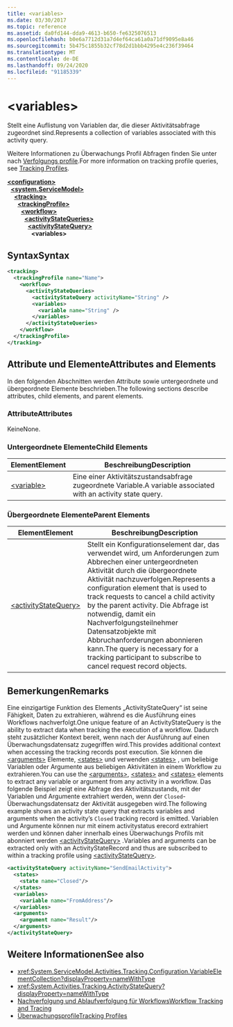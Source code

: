 ```yaml
---
title: <variables>
ms.date: 03/30/2017
ms.topic: reference
ms.assetid: da0fd144-dda9-4613-b650-fe6325076513
ms.openlocfilehash: b0e6a7712d31a7d4ef64ca61a0a71df9095e8a46
ms.sourcegitcommit: 5b475c1855b32cf78d2d1bbb4295e4c236f39464
ms.translationtype: MT
ms.contentlocale: de-DE
ms.lasthandoff: 09/24/2020
ms.locfileid: "91185339"
---
```

# \<variables>

<span data-ttu-id="756d8-101">Stellt eine Auflistung von Variablen dar, die dieser Aktivitätsabfrage zugeordnet sind.</span><span class="sxs-lookup"><span data-stu-id="756d8-101">Represents a collection of variables associated with this activity query.</span></span>  
  
 <span data-ttu-id="756d8-102">Weitere Informationen zu Überwachungs Profil Abfragen finden Sie unter nach [Verfolgungs profile](../../../windows-workflow-foundation/tracking-profiles.md).</span><span class="sxs-lookup"><span data-stu-id="756d8-102">For more information on tracking profile queries, see [Tracking Profiles](../../../windows-workflow-foundation/tracking-profiles.md).</span></span>  
  
[**\<configuration>**](../configuration-element.md)\
&nbsp;&nbsp;[**\<system.ServiceModel>**](system-servicemodel-of-workflow.md)\
&nbsp;&nbsp;&nbsp;&nbsp;[**\<tracking>**](tracking.md)\
&nbsp;&nbsp;&nbsp;&nbsp;&nbsp;&nbsp;[**\<trackingProfile>**](trackingprofile.md)\
&nbsp;&nbsp;&nbsp;&nbsp;&nbsp;&nbsp;&nbsp;&nbsp;[**\<workflow>**](workflow.md)\
&nbsp;&nbsp;&nbsp;&nbsp;&nbsp;&nbsp;&nbsp;&nbsp;&nbsp;&nbsp;[**\<activityStateQueries>**](activitystatequeries.md)\
&nbsp;&nbsp;&nbsp;&nbsp;&nbsp;&nbsp;&nbsp;&nbsp;&nbsp;&nbsp;&nbsp;&nbsp;[**\<activityStateQuery>**](activitystatequery.md)\
&nbsp;&nbsp;&nbsp;&nbsp;&nbsp;&nbsp;&nbsp;&nbsp;&nbsp;&nbsp;&nbsp;&nbsp;&nbsp;&nbsp;**\<variables>**  
  
## <a name="syntax"></a><span data-ttu-id="756d8-103">Syntax</span><span class="sxs-lookup"><span data-stu-id="756d8-103">Syntax</span></span>  
  
```xml  
<tracking>
  <trackingProfile name="Name">
    <workflow>
      <activityStateQueries>
        <activityStateQuery activityName="String" />
        <variables>
          <variable name="String" />
        </variables>
      </activityStateQueries>
    </workflow>
  </trackingProfile>
</tracking>  
```  
  
## <a name="attributes-and-elements"></a><span data-ttu-id="756d8-104">Attribute und Elemente</span><span class="sxs-lookup"><span data-stu-id="756d8-104">Attributes and Elements</span></span>  

 <span data-ttu-id="756d8-105">In den folgenden Abschnitten werden Attribute sowie untergeordnete und übergeordnete Elemente beschrieben.</span><span class="sxs-lookup"><span data-stu-id="756d8-105">The following sections describe attributes, child elements, and parent elements.</span></span>  
  
### <a name="attributes"></a><span data-ttu-id="756d8-106">Attribute</span><span class="sxs-lookup"><span data-stu-id="756d8-106">Attributes</span></span>  

 <span data-ttu-id="756d8-107">Keine</span><span class="sxs-lookup"><span data-stu-id="756d8-107">None.</span></span>  
  
### <a name="child-elements"></a><span data-ttu-id="756d8-108">Untergeordnete Elemente</span><span class="sxs-lookup"><span data-stu-id="756d8-108">Child Elements</span></span>  
  
|<span data-ttu-id="756d8-109">Element</span><span class="sxs-lookup"><span data-stu-id="756d8-109">Element</span></span>|<span data-ttu-id="756d8-110">Beschreibung</span><span class="sxs-lookup"><span data-stu-id="756d8-110">Description</span></span>|  
|-------------|-----------------|  
|[\<variable>](variable.md)|<span data-ttu-id="756d8-111">Eine einer Aktivitätszustandsabfrage zugeordnete Variable.</span><span class="sxs-lookup"><span data-stu-id="756d8-111">A variable associated with an activity state query.</span></span>|  
  
### <a name="parent-elements"></a><span data-ttu-id="756d8-112">Übergeordnete Elemente</span><span class="sxs-lookup"><span data-stu-id="756d8-112">Parent Elements</span></span>  
  
|<span data-ttu-id="756d8-113">Element</span><span class="sxs-lookup"><span data-stu-id="756d8-113">Element</span></span>|<span data-ttu-id="756d8-114">Beschreibung</span><span class="sxs-lookup"><span data-stu-id="756d8-114">Description</span></span>|  
|-------------|-----------------|  
|[\<activityStateQuery>](activitystatequery.md)|<span data-ttu-id="756d8-115">Stellt ein Konfigurationselement dar, das verwendet wird, um Anforderungen zum Abbrechen einer untergeordneten Aktivität durch die übergeordnete Aktivität nachzuverfolgen.</span><span class="sxs-lookup"><span data-stu-id="756d8-115">Represents a configuration element that is used to track requests to cancel a child activity by the parent activity.</span></span> <span data-ttu-id="756d8-116">Die Abfrage ist notwendig, damit ein Nachverfolgungsteilnehmer Datensatzobjekte mit Abbruchanforderungen abonnieren kann.</span><span class="sxs-lookup"><span data-stu-id="756d8-116">The query is necessary for a tracking participant to subscribe to cancel request record objects.</span></span>|  
  
## <a name="remarks"></a><span data-ttu-id="756d8-117">Bemerkungen</span><span class="sxs-lookup"><span data-stu-id="756d8-117">Remarks</span></span>  

 <span data-ttu-id="756d8-118">Eine einzigartige Funktion des Elements „ActivityStateQuery“ ist seine Fähigkeit, Daten zu extrahieren, während es die Ausführung eines Workflows nachverfolgt.</span><span class="sxs-lookup"><span data-stu-id="756d8-118">One unique feature of an ActivityStateQuery is the ability to extract data when tracking the execution of a workflow.</span></span> <span data-ttu-id="756d8-119">Dadurch steht zusätzlicher Kontext bereit, wenn nach der Ausführung auf einen Überwachungsdatensatz zugegriffen wird.</span><span class="sxs-lookup"><span data-stu-id="756d8-119">This provides additional context when accessing the tracking records post execution.</span></span> <span data-ttu-id="756d8-120">Sie können die [\<arguments>](arguments.md) Elemente, [\<states>](states.md) und verwenden [\<states>](states.md) , um beliebige Variablen oder Argumente aus beliebigen Aktivitäten in einem Workflow zu extrahieren.</span><span class="sxs-lookup"><span data-stu-id="756d8-120">You can use the [\<arguments>](arguments.md), [\<states>](states.md) and [\<states>](states.md) elements to extract any variable or argument from any activity in a workflow.</span></span> <span data-ttu-id="756d8-121">Das folgende Beispiel zeigt eine Abfrage des Aktivitätszustands, mit der Variablen und Argumente extrahiert werden, wenn der `Closed`-Überwachungsdatensatz der Aktivität ausgegeben wird.</span><span class="sxs-lookup"><span data-stu-id="756d8-121">The following example shows an activity state query that extracts variables and arguments when the activity’s `Closed` tracking record is emitted.</span></span> <span data-ttu-id="756d8-122">Variablen und Argumente können nur mit einem activitystatus erecord extrahiert werden und können daher innerhalb eines Überwachungs Profils mit abonniert werden [\<activityStateQuery>](activitystatequery.md) .</span><span class="sxs-lookup"><span data-stu-id="756d8-122">Variables and arguments can be extracted only with an ActivityStateRecord and thus are subscribed to within a tracking profile using [\<activityStateQuery>](activitystatequery.md).</span></span>  
  
```xml  
<activityStateQuery activityName="SendEmailActivity">  
  <states>  
    <state name="Closed"/>  
  </states>  
  <variables>  
    <variable name="FromAddress"/>  
  </variables>  
  <arguments>  
    <argument name="Result"/>  
  </arguments>  
</activityStateQuery>  
```  
  
## <a name="see-also"></a><span data-ttu-id="756d8-123">Weitere Informationen</span><span class="sxs-lookup"><span data-stu-id="756d8-123">See also</span></span>

- <xref:System.ServiceModel.Activities.Tracking.Configuration.VariableElementCollection?displayProperty=nameWithType>
- <xref:System.Activities.Tracking.ActivityStateQuery?displayProperty=nameWithType>
- [<span data-ttu-id="756d8-124">Nachverfolgung und Ablaufverfolgung für Workflows</span><span class="sxs-lookup"><span data-stu-id="756d8-124">Workflow Tracking and Tracing</span></span>](../../../windows-workflow-foundation/workflow-tracking-and-tracing.md)
- [<span data-ttu-id="756d8-125">Überwachungsprofile</span><span class="sxs-lookup"><span data-stu-id="756d8-125">Tracking Profiles</span></span>](../../../windows-workflow-foundation/tracking-profiles.md)
